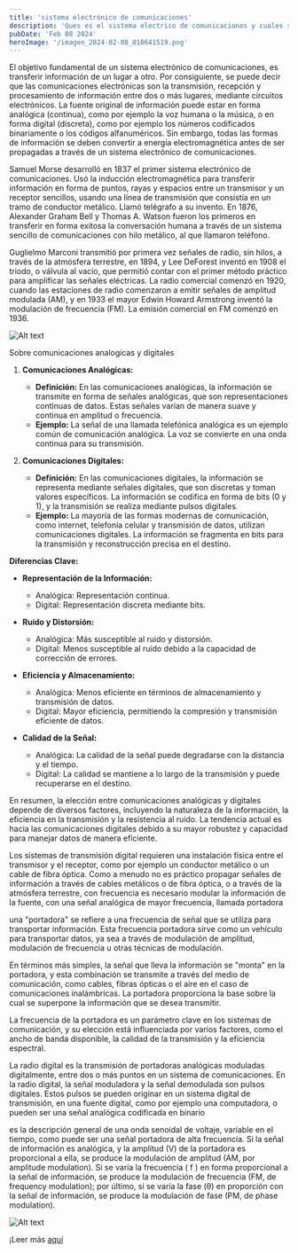 ```yaml
---
title: 'sistema electrónico de comunicaciones'
description: 'Ques es el sistema electrico de comunicaciones y cuales son sus objetivos'
pubDate: 'Feb 08 2024'
heroImage: '/imagen_2024-02-08_010641519.png'
---
```


El objetivo fundamental de un sistema electrónico de comunicaciones, es transferir información de un lugar a otro. Por consiguiente, se puede decir que las comunicaciones electrónicas son la transmisión, recepción y procesamiento de información entre dos o más lugares, mediante circuitos electrónicos. La fuente original de información puede estar en forma analógica (continua), como por ejemplo la voz humana o la música, o en forma digital (discreta), como por ejemplo los números codificados binariamente o los códigos alfanuméricos. Sin embargo, todas las formas de información se deben convertir a energía electromagnética antes de ser propagadas a través de un sistema electrónico de comunicaciones.

Samuel Morse desarrolló en 1837 el primer sistema electrónico de comunicaciones.
Usó la inducción electromagnética para transferir información en forma de puntos, rayas y espacios entre un transmisor y un receptor sencillos, usando una línea de transmisión que consistía en un tramo de conductor metálico. Llamó telégrafo a su invento. En 1876, Alexander Graham Bell y Thomas A. Watson fueron los primeros en transferir en forma exitosa la conversación humana a través de un sistema sencillo de comunicaciones con hilo metálico, al que llamaron teléfono.

Guglielmo Marconi transmitió por primera vez señales de radio, sin hilos, a través de la
atmósfera terrestre, en 1894, y Lee DeForest inventó en 1908 el triodo, o válvula al vacío, que permitió contar con el primer método práctico para amplificar las señales eléctricas. La radio comercial comenzó en 1920, cuando las estaciones de radio comenzaron a emitir señales de amplitud modulada (AM), y en 1933 el mayor Edwin Howard Armstrong inventó la modulación de frecuencia (FM). La emisión comercial en FM comenzó en 1936.

![Alt text](https://i.imgur.com/2req029.png)

Sobre comunicaciones analogicas y digitales

1. **Comunicaciones Analógicas:**
   - **Definición:** En las comunicaciones analógicas, la información se transmite en forma de señales analógicas, que son representaciones continuas de datos. Estas señales varían de manera suave y continua en amplitud o frecuencia.
   - **Ejemplo:** La señal de una llamada telefónica analógica es un ejemplo común de comunicación analógica. La voz se convierte en una onda continua para su transmisión.

2. **Comunicaciones Digitales:**
   - **Definición:** En las comunicaciones digitales, la información se representa mediante señales digitales, que son discretas y toman valores específicos. La información se codifica en forma de bits (0 y 1), y la transmisión se realiza mediante pulsos digitales.
   - **Ejemplo:** La mayoría de las formas modernas de comunicación, como internet, telefonía celular y transmisión de datos, utilizan comunicaciones digitales. La información se fragmenta en bits para la transmisión y reconstrucción precisa en el destino.

**Diferencias Clave:**

- **Representación de la Información:**
  - Analógica: Representación continua.
  - Digital: Representación discreta mediante bits.

- **Ruido y Distorsión:**
  - Analógica: Más susceptible al ruido y distorsión.
  - Digital: Menos susceptible al ruido debido a la capacidad de corrección de errores.

- **Eficiencia y Almacenamiento:**
  - Analógica: Menos eficiente en términos de almacenamiento y transmisión de datos.
  - Digital: Mayor eficiencia, permitiendo la compresión y transmisión eficiente de datos.

- **Calidad de la Señal:**
  - Analógica: La calidad de la señal puede degradarse con la distancia y el tiempo.
  - Digital: La calidad se mantiene a lo largo de la transmisión y puede recuperarse en el destino.

En resumen, la elección entre comunicaciones analógicas y digitales depende de diversos factores, incluyendo la naturaleza de la información, la eficiencia en la transmisión y la resistencia al ruido. La tendencia actual es hacia las comunicaciones digitales debido a su mayor robustez y capacidad para manejar datos de manera eficiente.

Los sistemas de transmisión digital requieren una instalación física entre el transmisor y el receptor, como por ejemplo un conductor metálico o un cable de fibra óptica.
Como a menudo no es práctico propagar señales de información a través de cables metálicos o de fibra óptica, o a través de la atmósfera terrestre, con frecuencia es necesario modular la información de la fuente, con una señal analógica de mayor frecuencia, llamada portadora


una "portadora" se refiere a una frecuencia de señal que se utiliza para transportar información. Esta frecuencia portadora sirve como un vehículo para transportar datos, ya sea a través de modulación de amplitud, modulación de frecuencia u otras técnicas de modulación.

En términos más simples, la señal que lleva la información se "monta" en la portadora, y esta combinación se transmite a través del medio de comunicación, como cables, fibras ópticas o el aire en el caso de comunicaciones inalámbricas. La portadora proporciona la base sobre la cual se superpone la información que se desea transmitir.

La frecuencia de la portadora es un parámetro clave en los sistemas de comunicación, y su elección está influenciada por varios factores, como el ancho de banda disponible, la calidad de la transmisión y la eficiencia espectral.


La radio digital es la transmisión de portadoras analógicas moduladas digitalmente, entre
dos o más puntos en un sistema de comunicaciones. En la radio digital, la señal moduladora y la señal demodulada son pulsos digitales. Estos pulsos se pueden originar en un sistema digital de transmisión, en una fuente digital, como por ejemplo una computadora, o pueden ser una señal analógica codificada en binario

es la descripción general de una onda senoidal de voltaje, variable en el
tiempo, como puede ser una señal portadora de alta frecuencia. Si la señal de información es analógica, y la amplitud (V) de la portadora es proporcional a ella, se produce la modulación de amplitud (AM, por amplitude modulation). Si se varía la frecuencia ( f ) en forma proporcional a la señal de información, se produce la modulación de frecuencia (FM, de frequency modulation); por último, si se varía la fase (θ) en proporción con la señal de información, se produce la modulación de fase (PM, de phase modulation).

![Alt text](https://i.imgur.com/pXnP8Ol.png)


<p>¡Leer más <a href="/blog/02">aquí</a></p>


